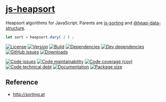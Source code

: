 [js-heapsort](http://make-github-pseudonymous-again.github.io/js-heapsort)
==

Heapsort algorithms for JavaScript. Parents are
[js-sorting](https://github.com/make-github-pseudonymous-again/js-sorting)
and
[@heap-data-structure](https://github.com/heap-data-structure/about).

```js
let sort = heapsort.dary( 2 ) ;
```

[![License](https://img.shields.io/github/license/make-github-pseudonymous-again/js-heapsort.svg)](https://raw.githubusercontent.com/make-github-pseudonymous-again/js-heapsort/master/LICENSE)
[![Version](https://img.shields.io/npm/v/@aureooms/js-heapsort.svg)](https://www.npmjs.org/package/@aureooms/js-heapsort)
[![Build](https://img.shields.io/travis/make-github-pseudonymous-again/js-heapsort/master.svg)](https://travis-ci.org/make-github-pseudonymous-again/js-heapsort/branches)
[![Dependencies](https://img.shields.io/david/make-github-pseudonymous-again/js-heapsort.svg)](https://david-dm.org/make-github-pseudonymous-again/js-heapsort)
[![Dev dependencies](https://img.shields.io/david/dev/make-github-pseudonymous-again/js-heapsort.svg)](https://david-dm.org/make-github-pseudonymous-again/js-heapsort?type=dev)
[![GitHub issues](https://img.shields.io/github/issues/make-github-pseudonymous-again/js-heapsort.svg)](https://github.com/make-github-pseudonymous-again/js-heapsort/issues)
[![Downloads](https://img.shields.io/npm/dm/@aureooms/js-heapsort.svg)](https://www.npmjs.org/package/@aureooms/js-heapsort)

[![Code issues](https://img.shields.io/codeclimate/issues/make-github-pseudonymous-again/js-heapsort.svg)](https://codeclimate.com/github/make-github-pseudonymous-again/js-heapsort/issues)
[![Code maintainability](https://img.shields.io/codeclimate/maintainability/make-github-pseudonymous-again/js-heapsort.svg)](https://codeclimate.com/github/make-github-pseudonymous-again/js-heapsort/trends/churn)
[![Code coverage (cov)](https://img.shields.io/codecov/c/gh/make-github-pseudonymous-again/js-heapsort/master.svg)](https://codecov.io/gh/make-github-pseudonymous-again/js-heapsort)
[![Code technical debt](https://img.shields.io/codeclimate/tech-debt/make-github-pseudonymous-again/js-heapsort.svg)](https://codeclimate.com/github/make-github-pseudonymous-again/js-heapsort/trends/technical_debt)
[![Documentation](http://make-github-pseudonymous-again.github.io/js-heapsort/badge.svg)](http://make-github-pseudonymous-again.github.io/js-heapsort/source.html)
[![Package size](https://img.shields.io/bundlephobia/minzip/@aureooms/js-heapsort)](https://bundlephobia.com/result?p=@aureooms/js-heapsort)

## Reference

  - http://sorting.at
